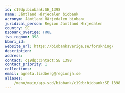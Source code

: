 ```yaml
---
id: c19dp:biobank:SE_1398
name: Jämtland Härjedalen biobank
acronym: Jämtland Härjedalen biobank
juridical_person: Region Jämtland Härjedalen
country: SE
biobank_sverige: TRUE
ivo_regnum: 398
bbmri_id:
website_url: https://biobanksverige.se/forskning/
description:
address:
contact: c19dp:contact:SE_1398
contact_priority: 1
collections:
email: agneta.lindberg@regionjh.se
aliases:
    /menu/main/app-scd/biobank/c19dp:biobank:SE_1398
---
```

